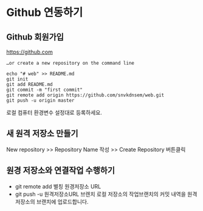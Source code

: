 # Github 연동하기

Github 회원가입
---------------
https://github.com

```
…or create a new repository on the command line

echo "# web" >> README.md
git init
git add README.md
git commit -m "first commit"
git remote add origin https://github.com/snvkdnsem/web.git
git push -u origin master
```

로컬 컴퓨터 환경변수 설정대로 등록하세요.

새 원격 저장소 만들기
--------------------
New repository >> Repository Name 작성 >> Create Repository
버튼클릭

원경 저장소와 연결작업 수행하기
-----------------------------

* git remote add 별칭 원경저장소 URL
* git push -u 원격저장소URL 브렌치
로컬 저장소의 작업브랜치의 커밋 내역을 원격저장소의 브랜치에 업로드합니다. 
